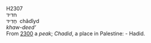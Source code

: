 H2307  
חדיד  
חָדִידּ ‎ châdı̂yd  
*khaw-deed‘*  
From [2300](h2300) a *peak*; *Chadid*, a place in Palestine: - Hadid.  
